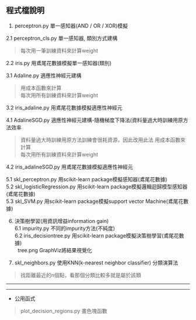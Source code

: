 ## 程式檔說明

1. perceptron.py 單一感知器(AND / OR / XOR)模擬 

2.1 perceptron_cls.py 單一感知器, 類別方式建構
> 每次用一筆訓練資料來計算weight 


2.2 iris.py 用鳶尾花數據模擬單一感知器(類別)

3.1 Adaline.py 適應性神經元建構
> 用成本函數來計算 <br>
> 每次用所有訓練資料來計算weight 


3.2 iris_adaline.py 用鳶尾花數據模擬適應性神經元

4.1 AdalineSGD.py 適應性神經元建構-隨機梯度下降法(資料量過大時訓練用原方法效率
> 資料量過大時訓練用原方法訓練會很耗資源，因此改用此法
> 用成本函數來計算 <br>
> 每次用所有訓練資料來計算weight 


4.2 iris_adalineSGD.py 用鳶尾花數據模擬適應性神經元

5.1 skl_perceptron.py 用scikit-learn package模擬感知器(鳶尾花數據)<br>
5.2 skl_logisticRegression.py 用scikit-learn package模擬邏輯迴歸模型感知器(鳶尾花數據)<br>
5.3 skl_SVM.py 用scikit-learn package模擬support vector Machine(鳶尾花數據)<br>



6. 決策樹學習(用資訊增益information gain)<br>
6.1 impurity.py 不同的impurity方法(不純度)<br>
6.2 iris_decisiontree.py 用scikit-learn package模擬決策樹學習(鳶尾花數據)<br>
    tree.png GraphViz將結果視覺化
    

7. skl_neighbors.py 使用KNN(k-nearest neighbor classifier) 分類演算法
> 找距離最近的n個點，看那個分類比較多就是屬於該類

***
***
* 公用函式
> plot_decision_regions.py 畫色塊函數




